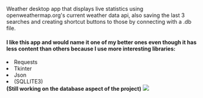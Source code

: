 Weather desktop app that displays live statistics using openweathermap.org's current weather data api, also saving the last 3 searches and creating shortcut buttons to those by connecting with a .db file.
<h4>I like this app and would name it one of my better ones even though it has less content than others because I use more interesting libraries:</h4>
<li>Requests
<li>Tkinter
<li>Json
<li>(SQLLITE3)<br>
<strong>(Still working on the database aspect of the project)</strong>
<img src="https://i.imgur.com/TplFVUb.png">

